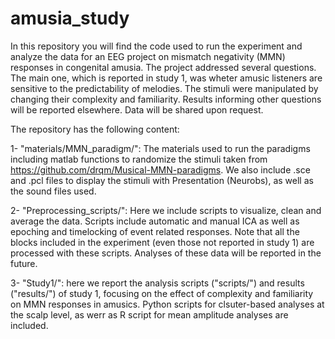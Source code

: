 # amusia_study

In this repository you will find the code used to run the experiment and analyze the data for an EEG project on mismatch negativity (MMN) responses in congenital amusia. The project addressed several questions. The main one, which is reported in study 1, was wheter amusic listeners are sensitive to the predictability of melodies. The stimuli were manipulated by changing their complexity and familiarity. Results informing other questions will be reported elsewhere. Data will be shared upon request.

The repository has the following content:

1- "materials/MMN_paradigm/": The materials used to run the paradigms including matlab functions to randomize the stimuli taken from https://github.com/drqm/Musical-MMN-paradigms. We also include .sce and .pcl files to display the stimuli with Presentation (Neurobs), as well as the sound files used.

2- "Preprocessing_scripts/": Here we include scripts to visualize, clean and average the data. Scripts include automatic and manual ICA as well as epoching and timelocking of event related responses. Note that all the blocks included in the experiment (even those not reported in study 1) are processed with these scripts. Analyses of these data will be reported in the future.

3- "Study1/": here we report the analysis scripts ("scripts/") and results ("results/") of study 1, focusing on the effect of complexity and familiarity on MMN responses in amusics. Python scripts for clsuter-based analyses at the scalp level, as werr as R script for mean amplitude analyses are included.

